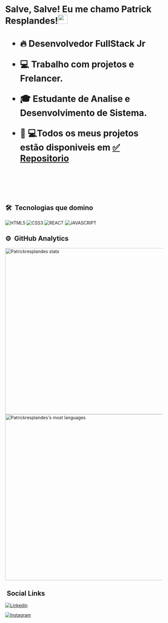 <h1> Salve, Salve! Eu me  chamo Patrick Resplandes!<img src="https://raw.githubusercontent.com/kaueMarques/kaueMarques/master/hi.gif" width="30px"> <h1>
  
  - 🔥 Desenvolvedor FullStack Jr 
  
  - 💻 Trabalho com projetos e Frelancer. 
  
  - 🎓 Estudante de Analise e Desenvolvimento de Sistema. 
  
  - 👨‍ 💻Todos os meus projetos estão disponiveis em [✅ Repositorio]()
  
  <br><br>
  
  ## 🛠️ &nbsp;Tecnologias que domino
  
  <img align="center" alt="HTML5" src="https://img.shields.io/badge/HTML5-E34F26?style=for-the-badge&logo=html5&logoColor=white">
  
   <img align="center" alt="CSS3" src="https://img.shields.io/badge/CSS3-1572B6?style=for-the-badge&logo=css3&logoColor=white">
  
   <img align="center" alt="REACT" src="https://img.shields.io/badge/React-20232A?style=for-the-badge&logo=react&logoColor=61DAFB">
  
   <img align="center" alt="JAVASCRIPT" src="https://img.shields.io/badge/JavaScript-F7DF1E?style=for-the-badge&logo=javascript&logoColor=black">
  
  ## ⚙️ &nbsp;GitHub Analytics
  
  <p align="left">     
    <img width="530em" src="https://github-readme-stats.vercel.app/api?username=patrickresplandes&show_icons=true&theme=radical" alt="Patrickresplandes stats"/>
   <img width="530em" src="https://github-readme-stats.vercel.app/api/top-langs/?username=patrickresplandes&layout=compact&theme=radical" alt="Patrickresplandes's most languages"/>
  </p>
    
  ## &nbsp;Social Links
    
  [![Linkedin]( https://img.shields.io/badge/LinkedIn-0077B5?style=for-the-badge&logo=linkedin&logoColor=white)](https://www.linkedin.com/in/patrick-resplandes-736524193)
  
  [![Instagram](https://img.shields.io/badge/Instagram-E4405F?style=for-the-badge&logo=instagram&logoColor=white)](https://www.instagram.com/invites/contact/?i=h7xh1aw4f26y&utm_content=pyog8r)
  
    
  

